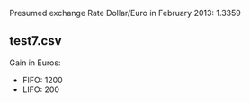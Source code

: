 Presumed exchange Rate Dollar/Euro in February 2013: 1.3359

## test7.csv

Gain in Euros:

* FIFO: 1200
* LIFO: 200
